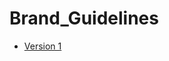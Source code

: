 # Brand_Guidelines

- [Version 1](https://cwallen199.github.io/Brand_Guidelines/craig_allen_brand_guidelines.pdf)